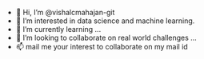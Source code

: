 - 👋 Hi, I’m @vishalcmahajan-git
- 👀 I’m interested in data science and machine learning. 
- 🌱 I’m currently learning ...
- 💞️ I’m looking to collaborate on real world challenges ...
- 📫 mail me your interest to collaborate on my mail id 

<!---
vishalcmahajan-git/vishalcmahajan-git is a ✨ special ✨ repository because its `README.md` (this file) appears on your GitHub profile.
You can click the Preview link to take a look at your changes.
--->
